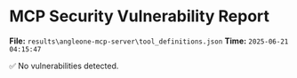 # MCP Security Vulnerability Report
**File:** `results\angleone-mcp-server\tool_definitions.json`
**Time:** `2025-06-21 04:15:47`

✅ No vulnerabilities detected.